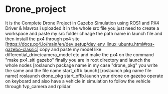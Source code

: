 # Drone_project
It is the Complete Drone Project in Gazebo Simulation using ROS1 and PX4 Driver & Mavros
i uploaded it in the whole src file 
you just need to create a workspace and paste my src folder 
chnage the path name in launch file 
and then install the px4 through px4 site [https://docs.px4.io/main/en/dev_setup/dev_env_linux_ubuntu.html#ros-gazebo-classic]
copy and paste my model like differential_drive/camera_model etc and make the px4 on the command "make px4_sitl gazebo"
finally you are in root directory and launch the whole nodes [roslaunch package name in my case "drone_pkg" you write the same and the file name start_offb.launch]
[roslaunch pkg name file name]
roslaunch drone_pkg start_offb.launch
your drone on gazebo operate on keyboard and also have a vehicle in simulation to follow the vehicle through fvp_camera and rplidar
